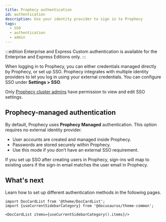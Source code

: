 ```yaml
---
title: Prophecy authentication
id: authentication
description: Use your identity provider to sign in to Prophecy
tags:
  - SSO
  - authentication
  - admin
---
```


:::edition Enterprise and Express
Custom authentication is available for the Enterprise and Express Editions only.
:::

When logging in to Prophecy, you can either credentials managed directly by Prophecy, or set up SSO. Prophecy integrates with multiple identity providers to let you log in using your external credentials. You can configure SSO under **Settings > SSO**.

Only [Prophecy cluster admins](docs/administration/user-management/access/role-based-access.md) have permission to view and edit SSO settings.

## Prophecy-managed authentication

By default, Prophecy uses **Prophecy Managed** authentication. This option requires no external identity provider.

- User accounts are created and managed inside Prophecy.
- Passwords are stored securely within Prophecy.
- Use this mode if you don’t have an external SSO requirement.

If you set up SSO after creating users in Prophecy, sign-ins will map to existing users if the sign-in email matches the user email in Prophecy.

## What's next

Learn how to set up different authentication methods in the following pages.

```mdx-code-block
import DocCardList from '@theme/DocCardList';
import {useCurrentSidebarCategory} from '@docusaurus/theme-common';

<DocCardList items={useCurrentSidebarCategory().items}/>
```
